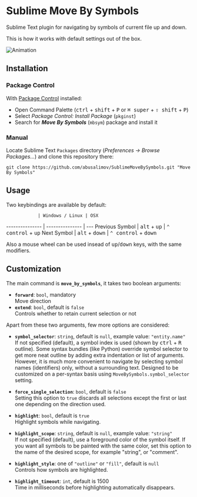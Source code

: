 Sublime Move By Symbols
=======================

Sublime Text plugin for navigating by symbols of current file up and down.

This is how it works with default settings out of the box.

![Animation](http://habrastorage.org/storage3/113/4e7/25a/1134e725aa2d63666d909637889cb295.gif)


Installation
---
### Package Control
With [Package Control](https://sublime.wbond.net/installation) installed:
 - Open Command Palette (<kbd>ctrl</kbd> + <kbd>shift</kbd> + <kbd>P</kbd> or <kbd>⌘ super</kbd> + <kbd>⇧ shift</kbd> + <kbd>P</kbd>)
 - Select *Package Control: Install Package* (`pkginst`)
 - Search for ***Move By Symbols*** (`mbsym`) package and install it

### Manual
Locate Sublime Text `Packages` directory (*Preferences -> Browse Packages...*)
and clone this repository there:

    git clone https://github.com/abusalimov/SublimeMoveBySymbols.git "Move By Symbols"

Usage
---
Two keybindings are available by default:

                | Windows / Linux | OSX
--------------- | --------------- | --- 
Previous Symbol | <kbd>alt</kbd> + <kbd>up</kbd>   | <kbd>⌃ control</kbd> + <kbd>up</kbd>
Next Symbol     | <kbd>alt</kbd> + <kbd>down</kbd> | <kbd>⌃ control</kbd> + <kbd>down</kbd>

Also a mouse wheel can be used insead of <kbd>up</kbd>/<kbd>down</kbd> keys, with the same modifiers.


Customization
---
The main command is **`move_by_symbols`**, it takes two boolean arguments:

 - <strong>`forward`</strong>: `bool`, mandatory<br/>
   Move direction
 - <strong>`extend`</strong>: `bool`, default is `false`<br/>
   Controls whether to retain current selection or not

Apart from these two arguments, few more options are considered:

 - <strong>`symbol_selector`</strong>: `string`, default is `null`, example value: `"entity.name"`<br/>
   If not specified (default), a symbol index is used (shown by <kbd>ctrl</kbd> + <kbd>R</kbd> outline).
   Some syntax bundles (like Python) override symbol selector to get more neat outline
   by adding extra indentation or list of arguments.
   However, it is much more convenient to navigate by selecting symbol names (identifiers) only,
   without a surrounding text.
   Designed to be customized on a per-syntax basis using `MoveBySymbols.symbol_selector` setting.

 - <strong>`force_single_selection`</strong>: `bool`, default is `false`<br/>
   Setting this option to `true` discards all selections except the first or last one
   depending on the direction used.

 - <strong>`highlight`</strong>: `bool`, default is `true`<br/>
   Highlight symbols while navigating.

 - <strong>`highlight_scope`</strong>: `string`, default is `null`, example value: `"string"`<br/>
   If not specified (default), use a foreground color of the symbol itself.
   If you want all symbols to be painted with the same color, set this option
   to the name of the desired scope, for example "string", or "comment".

 - <strong>`highlight_style`</strong>: one of `"outline"` or `"fill"`, default is `null`<br/>
   Controls how symbols are highlighted.

 - <strong>`highlight_timeout`</strong>: `int`, default is 1500<br/>
   Time in milliseconds before highlighting automatically disappears.



